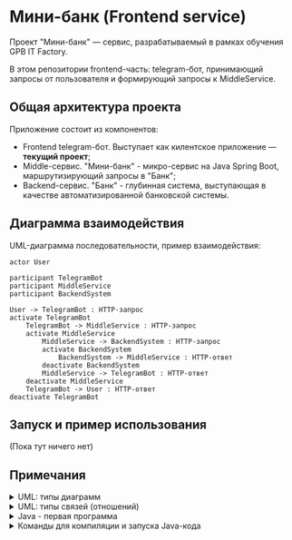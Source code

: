 # Мини-банк (Frontend service)

Проект "Мини-банк" — сервис, разрабатываемый в рамках обучения GPB IT Factory.

В этом репозитории frontend-часть: telegram-бот, принимающий запросы от пользователя и формирующий запросы к MiddleService.

## Общая архитектура проекта

Приложение состоит из компонентов:
- Frontend telegram-бот. Выступает как килентское приложение — **текущий проект**;
- Middle-сервис. "Мини-банк" - микро-сервис на Java Spring Boot, маршрутизирующий запросы в "Банк";
- Backend-сервис. "Банк" - глубинная система, выступающая в качестве автоматизированной банковской системы. 

## Диаграмма взаимодействия

UML-диаграмма последовательности, пример взаимодействия:

```plantuml
actor User

participant TelegramBot
participant MiddleService
participant BackendSystem

User -> TelegramBot : HTTP-запрос
activate TelegramBot
    TelegramBot -> MiddleService : HTTP-запрос
    activate MiddleService
        MiddleService -> BackendSystem : HTTP-запрос
        activate BackendSystem
            BackendSystem -> MiddleService : HTTP-ответ
        deactivate BackendSystem
        MiddleService -> TelegramBot : HTTP-ответ
    deactivate MiddleService
    TelegramBot -> User : HTTP-ответ
deactivate TelegramBot
```

## Запуск и пример использования
(Пока тут ничего нет)

## Примечания

<details>
    <summary>UML: типы диаграмм</summary>

- Структурные диаграммы:
  - Диаграмма классов (центральная методика моделирования ООП; описывает классы, их атрибуты, методы и отношения между ними)
  - Диаграмма компонентов (как физические или логические компоненты системы соединяются вместе, зависимости между ними)
  - Диаграмма объектов (показывает экземпляры классов и их связи во время выполнения)
  - Диаграмма развертывания (физическая архитектура системы и размещение компонентов на узлах)
  - Диаграмма пакетов (представление организации и структуры системы в виде пакетов)
  - Диаграмма составной структуры (структура классов в формате диаграммы компонентов)
  - Диаграмма профилей
  
- Диаграммы поведения:
  - Диаграмма прецедентов / вариантов использования (функции системы с точки зрения пользователей, описывает какой функционал доступен каждой группе пользователей)
  - Диаграмма деятельности (оделируют потоки деятельности и последовательности действий)
  - Диаграмма состояний (состояния объекта и переходы между ними)
  - Диаграмма последовательности (жизненный цикл объекта с вертикальными "линиями жизни", отображающими течение времени).
  - Диаграмма коммуникаций (отношения между объектами, последовательность взаимодействий, организованных по времени)
  - Диаграмма обзора взаимодействия (обзор потока упраления между узлами из диаграмм деятельности с последовательностью сообщений между линиями выполнения диаграмм последовательности)
  - Временная диаграмма (схема взаимодействия, основное внимание уделяется временным ограничениям)
</details>

<details>
    <summary>UML: типы связей (отношений)</summary>

  - Ассоциация (Association): --
  - Направленная ассоциация (Directed association): -->
  - Расширение/включение (Extend/Include) -->
  - Агрегация (Aggregation): --<>
  - Композиция (Composition): --<*>
  - Зависимость (Dependency): -.->
  - Мощность (кратность) отношений (Multiplicity): {1}--{0..*}
  - Обобщение/Наследование (Generalization/Inheritance): --*>
  - Реализация (Realization/Implementation): -.-*>

  PlantUML [cheat sheet](https://ogom.github.io/draw_uml/plantuml/)
</details>

<details>
    <summary>Java - первая программа</summary>

```java
/**
 * Программа, выводящая <code>Hello World!</code>
 *
 * @author maks-x32
 * @version 1.0
 */
public class HelloWorld {
    public static void main(String[] args) {
        System.out.println("Hello World!");
    }
}
```
</details>

<details>
    <summary>Команды для компиляции и запуска Java-кода</summary>

```batch
:: Версия Java, проверка установки
javac -version


:: Узнать откуда запускается Java
where java


:: Компиляция
javac helloworld.java


:: Просмотр байткода в тектовом формате для просмотра глазами
javap -v HelloWorld.class > HelloWorld_classSource.txt


:: Запуск в виртуальной машине (указывается имя класса, а не файла)
:: путь задаётся через -classpath
java HelloWorld
:: (от себя) компиляция и запуск
javac HelloWorld.java && java HelloWorld


:: Формирование архива с классами программы с метаинформацией о программе
jar cfe hw.jar HelloWorld HelloWorld.class


:: Просмотр содержимого архива
jar tf hw.jar


:: Распаковать архив
jar xf hw.jar


:: Запуск программы из jar-архива
java -jar hw.jar
:: (если не прописан главный класс в метаинформации)
java -classpath hw.jar HelloWorld


:: компилятору нужно указывать в classpath где лежат классы-зависимости
javac -classpath lib.jar HelloWorld.java
:: вирт.машине так же нужно знать откуда брать классы-зависимости, нужно добавить их в classpath
java -classpath lib.jar;hw.jar HelloWorld
:: (прим.) в Linux указывается : вместо ;
```
</details>